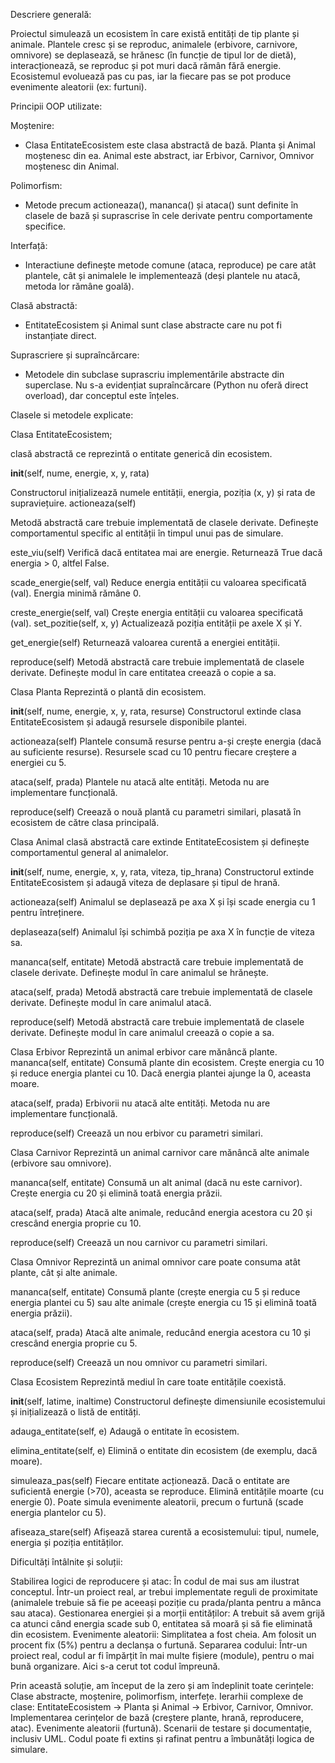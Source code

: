 Descriere generală:

Proiectul simulează un ecosistem în care există entități de tip plante și animale. Plantele cresc și se reproduc, animalele (erbivore, carnivore, omnivore) se deplasează, se hrănesc (în funcție de tipul lor de dietă), interacționează, se reproduc și pot muri dacă rămân fără energie. Ecosistemul evoluează pas cu pas, iar la fiecare pas se pot produce evenimente aleatorii (ex: furtuni).

Principii OOP utilizate:

Moștenire:
-	Clasa EntitateEcosistem este clasa abstractă de bază. Planta și Animal moștenesc din ea. Animal este abstract, iar Erbivor, Carnivor, Omnivor moștenesc din Animal.

Polimorfism: 
-	Metode precum actioneaza(), mananca() și ataca() sunt definite în clasele de bază și suprascrise în cele derivate pentru comportamente specifice.

Interfață: 
-	Interactiune definește metode comune (ataca, reproduce) pe care atât plantele, cât și animalele le implementează (deși plantele nu atacă, metoda lor rămâne goală).

Clasă abstractă: 
-	EntitateEcosistem și Animal sunt clase abstracte care nu pot fi instanțiate direct.

Suprascriere și supraîncărcare: 

-	Metodele din subclase suprascriu implementările abstracte din superclase. Nu s-a evidențiat supraîncărcare (Python nu oferă direct overload), dar conceptul este înțeles.


Clasele si metodele explicate:

Clasa EntitateEcosistem;

clasă abstractă ce reprezintă o entitate generică din ecosistem.

__init__(self, nume, energie, x, y, rata)

Constructorul inițializează numele entității, energia, poziția (x, y) și rata de supraviețuire.
actioneaza(self)

Metodă abstractă care trebuie implementată de clasele derivate. Definește comportamentul specific al entității în timpul unui pas de simulare.

este_viu(self)
Verifică dacă entitatea mai are energie. Returnează True dacă energia > 0, altfel False.

scade_energie(self, val)
Reduce energia entității cu valoarea specificată (val). Energia minimă rămâne 0.

creste_energie(self, val)
Crește energia entității cu valoarea specificată (val).
set_pozitie(self, x, y)
Actualizează poziția entității pe axele X și Y.

get_energie(self)
Returnează valoarea curentă a energiei entității.

reproduce(self)
Metodă abstractă care trebuie implementată de clasele derivate. Definește modul în care entitatea creează o copie a sa.

Clasa Planta
Reprezintă o plantă din ecosistem.

__init__(self, nume, energie, x, y, rata, resurse)
Constructorul extinde clasa EntitateEcosistem și adaugă resursele disponibile plantei.

actioneaza(self)
Plantele consumă resurse pentru a-și crește energia (dacă au suficiente resurse).
Resursele scad cu 10 pentru fiecare creștere a energiei cu 5.

ataca(self, prada)
Plantele nu atacă alte entități. Metoda nu are implementare funcțională.

reproduce(self)
Creează o nouă plantă cu parametri similari, plasată în ecosistem de către clasa principală.

Clasa Animal
clasă abstractă care extinde EntitateEcosistem și definește comportamentul general al animalelor.

__init__(self, nume, energie, x, y, rata, viteza, tip_hrana)
Constructorul extinde EntitateEcosistem și adaugă viteza de deplasare și tipul de hrană.

actioneaza(self)
Animalul se deplasează pe axa X și își scade energia cu 1 pentru întreținere.

deplaseaza(self)
Animalul își schimbă poziția pe axa X în funcție de viteza sa.

mananca(self, entitate)
Metodă abstractă care trebuie implementată de clasele derivate. Definește modul în care animalul se hrănește.

ataca(self, prada)
Metodă abstractă care trebuie implementată de clasele derivate. Definește modul în care animalul atacă.

reproduce(self)
Metodă abstractă care trebuie implementată de clasele derivate. Definește modul în care animalul creează o copie a sa.

Clasa Erbivor
Reprezintă un animal erbivor care mănâncă plante.
mananca(self, entitate)
Consumă plante din ecosistem. Crește energia cu 10 și reduce energia plantei cu 10. Dacă energia plantei ajunge la 0, aceasta moare.

ataca(self, prada)
Erbivorii nu atacă alte entități. Metoda nu are implementare funcțională.

reproduce(self)
Creează un nou erbivor cu parametri similari.

Clasa Carnivor
Reprezintă un animal carnivor care mănâncă alte animale (erbivore sau omnivore).

mananca(self, entitate)
Consumă un alt animal (dacă nu este carnivor). Crește energia cu 20 și elimină toată energia prăzii.

ataca(self, prada)
Atacă alte animale, reducând energia acestora cu 20 și crescând energia proprie cu 10.

reproduce(self)
Creează un nou carnivor cu parametri similari.

Clasa Omnivor
Reprezintă un animal omnivor care poate consuma atât plante, cât și alte animale.

mananca(self, entitate)
Consumă plante (crește energia cu 5 și reduce energia plantei cu 5) sau alte animale (crește energia cu 15 și elimină toată energia prăzii).

ataca(self, prada)
Atacă alte animale, reducând energia acestora cu 10 și crescând energia proprie cu 5.

reproduce(self)
Creează un nou omnivor cu parametri similari.

Clasa Ecosistem
Reprezintă mediul în care toate entitățile coexistă.

__init__(self, latime, inaltime)
Constructorul definește dimensiunile ecosistemului și inițializează o listă de entități.

adauga_entitate(self, e)
Adaugă o entitate în ecosistem.

elimina_entitate(self, e)
Elimină o entitate din ecosistem (de exemplu, dacă moare).

simuleaza_pas(self)
Fiecare entitate acționează.
Dacă o entitate are suficientă energie (>70), aceasta se reproduce.
Elimină entitățile moarte (cu energie 0).
Poate simula evenimente aleatorii, precum o furtună (scade energia plantelor cu 5).

afiseaza_stare(self)
Afișează starea curentă a ecosistemului: tipul, numele, energia și poziția entităților.


Dificultăți întâlnite și soluții:

Stabilirea logici de reproducere și atac: În codul de mai sus am ilustrat conceptul. Într-un proiect real, ar trebui implementate reguli de proximitate (animalele trebuie să fie pe aceeași poziție cu prada/planta pentru a mânca sau ataca).
Gestionarea energiei și a morții entităților: A trebuit să avem grijă ca atunci când energia scade sub 0, entitatea să moară și să fie eliminată din ecosistem.
Evenimente aleatorii: Simplitatea a fost cheia. Am folosit un procent fix (5%) pentru a declanșa o furtună.
Separarea codului: Într-un proiect real, codul ar fi împărțit în mai multe fișiere (module), pentru o mai bună organizare. Aici s-a cerut tot codul împreună.

Prin această soluție, am început de la zero și am îndeplinit toate cerințele:
Clase abstracte, moștenire, polimorfism, interfețe.
Ierarhii complexe de clase: EntitateEcosistem → Planta și Animal → Erbivor, Carnivor, Omnivor.
Implementarea cerințelor de bază (creștere plante, hrană, reproducere, atac).
Evenimente aleatorii (furtună).
Scenarii de testare și documentație, inclusiv UML.
Codul poate fi extins și rafinat pentru a îmbunătăți logica de simulare.













